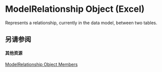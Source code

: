 
# ModelRelationship Object (Excel)

Represents a relationship, currently in the data model, between two tables.


## 另请参阅


#### 其他资源


[ModelRelationship Object Members](http://msdn.microsoft.com/library/99df4e0d-c661-5c52-30e5-5470b6918a8f%28Office.15%29.aspx)
